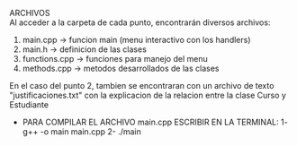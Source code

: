 ARCHIVOS  
Al acceder a la carpeta de cada punto, encontrarán diversos archivos:   
  1. main.cpp -> funcion main (menu interactivo con los handlers)
  2. main.h -> definicion de las clases
  3. functions.cpp -> funciones para manejo del menu
  4. methods.cpp -> metodos desarrollados de las clases

En el caso del punto 2, tambien se encontraran con un archivo de texto "justificaciones.txt" con la explicacion de la relacion entre la clase Curso y Estudiante

* PARA COMPILAR EL ARCHIVO main.cpp ESCRIBIR EN LA TERMINAL:
1- g++ -o main main.cpp
2- ./main

